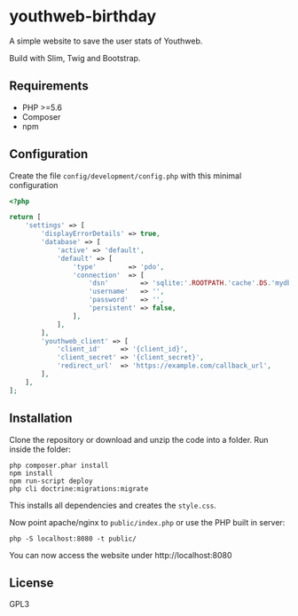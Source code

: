 # youthweb-birthday

A simple website to save the user stats of Youthweb.

Build with Slim, Twig and Bootstrap.

## Requirements

- PHP >=5.6
- Composer
- npm

## Configuration

Create the file `config/development/config.php` with this minimal configuration

```php
<?php

return [
	'settings' => [
		'displayErrorDetails' => true,
		'database' => [
			'active' => 'default',
			'default' => [
				'type'        => 'pdo',
				'connection'  => [
					'dsn'        => 'sqlite:'.ROOTPATH.'cache'.DS.'mydb.sq3',
					'username'   => '',
					'password'   => '',
					'persistent' => false,
				],
			],
		],
		'youthweb_client' => [
			'client_id'     => '{client_id}',
			'client_secret' => '{client_secret}',
			'redirect_url'  => 'https://example.com/callback_url',
		],
	],
];

```

## Installation

Clone the repository or download and unzip the code into a folder. Run inside the folder:

```
php composer.phar install
npm install
npm run-script deploy
php cli doctrine:migrations:migrate
```

This installs all dependencies and creates the `style.css`.

Now point apache/nginx to `public/index.php` or use the PHP built in server:

```
php -S localhost:8080 -t public/
```

You can now access the website under http://localhost:8080

## License

GPL3
